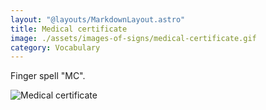 ```yaml
---
layout: "@layouts/MarkdownLayout.astro"
title: Medical certificate
image: ./assets/images-of-signs/medical-certificate.gif
category: Vocabulary
---
```


Finger spell "MC".

![Medical certificate](@signs/medical-certificate.gif)
